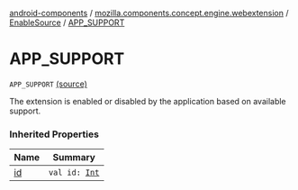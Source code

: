 [android-components](../../index.md) / [mozilla.components.concept.engine.webextension](../index.md) / [EnableSource](index.md) / [APP_SUPPORT](./-a-p-p_-s-u-p-p-o-r-t.md)

# APP_SUPPORT

`APP_SUPPORT` [(source)](https://github.com/mozilla-mobile/android-components/blob/master/components/concept/engine/src/main/java/mozilla/components/concept/engine/webextension/WebExtension.kt#L326)

The extension is enabled or disabled by the application based
on available support.

### Inherited Properties

| Name | Summary |
|---|---|
| [id](id.md) | `val id: `[`Int`](https://kotlinlang.org/api/latest/jvm/stdlib/kotlin/-int/index.html) |
